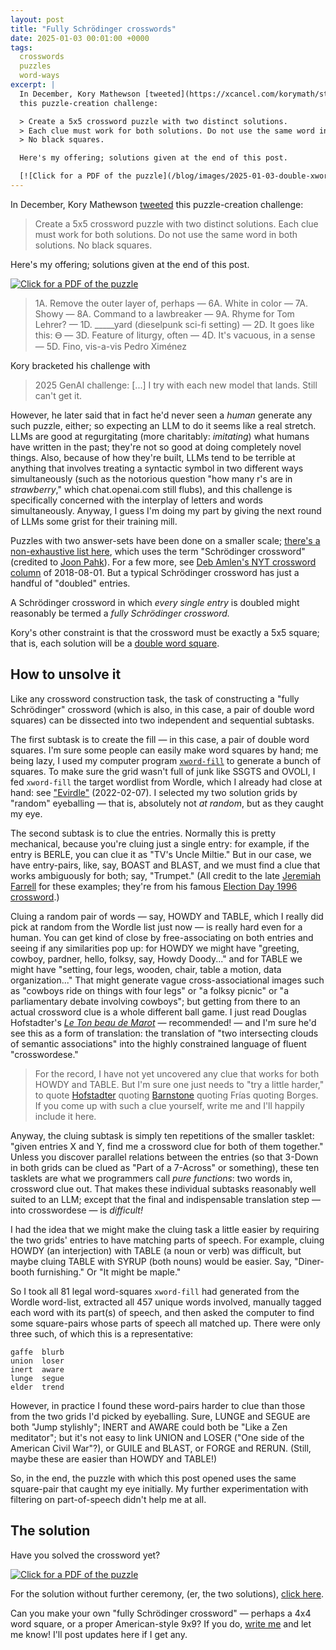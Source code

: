 ```yaml
---
layout: post
title: "Fully Schrödinger crosswords"
date: 2025-01-03 00:01:00 +0000
tags:
  crosswords
  puzzles
  word-ways
excerpt: |
  In December, Kory Mathewson [tweeted](https://xcancel.com/korymath/status/1870998183507288232)
  this puzzle-creation challenge:

  > Create a 5x5 crossword puzzle with two distinct solutions.
  > Each clue must work for both solutions. Do not use the same word in both solutions.
  > No black squares.

  Here's my offering; solutions given at the end of this post.

  [![Click for a PDF of the puzzle](/blog/images/2025-01-03-double-xword.png)](/blog/images/2025-01-03-double-xword.pdf)
---
```


In December, Kory Mathewson [tweeted](https://xcancel.com/korymath/status/1870998183507288232)
this puzzle-creation challenge:

> Create a 5x5 crossword puzzle with two distinct solutions.
> Each clue must work for both solutions. Do not use the same word in both solutions.
> No black squares.

Here's my offering; solutions given at the end of this post.

[![Click for a PDF of the puzzle](/blog/images/2025-01-03-double-xword.png)](/blog/images/2025-01-03-double-xword.pdf)

> 1A. Remove the outer layer of, perhaps —
> 6A. White in color —
> 7A. Showy —
> 8A. Command to a lawbreaker —
> 9A. Rhyme for Tom Lehrer? —
> 1D. _____yard (dieselpunk sci-fi setting) —
> 2D. It goes like this: Ꮎ —
> 3D. Feature of liturgy, often —
> 4D. It's vacuous, in a sense —
> 5D. Fino, vis-a-vis Pedro Ximénez

Kory bracketed his challenge with

> 2025 GenAI challenge: [...]
> I try with each new model that lands. Still can't get it.

However, he later said that in fact he'd never seen a _human_ generate any such puzzle, either;
so expecting an LLM to do it seems like a real stretch. LLMs are good at regurgitating (more charitably:
_imitating_) what humans have written in the past; they're not so good at doing
completely novel things. Also, because of how they're built, LLMs tend to be terrible at anything that involves
treating a syntactic symbol in two different ways simultaneously (such as the notorious question
"how many r's are in _strawberry_," which chat.openai.com still flubs), and this challenge
is specifically concerned with the interplay of letters and words simultaneously.
Anyway, I guess I'm doing my part by giving the next round of LLMs some grist for their training mill.

Puzzles with two answer-sets have been done on a smaller scale;
[there's a non-exhaustive list here](https://www.xwordinfo.com/Quantum), which uses
the term "Schrödinger crossword" (credited to [Joon Pahk](http://www.joonpahk.com/)).
For a few more, see [Deb Amlen's NYT crossword column](https://web.archive.org/web/20180805180130/https://www.nytimes.com/2018/08/01/crosswords/daily-puzzle-2018-08-02.html)
of 2018-08-01. But a typical Schrödinger crossword has just a handful of "doubled"
entries.

A Schrödinger crossword in which _every single entry_ is doubled might reasonably
be termed a _fully Schrödinger crossword._

Kory's other constraint is that the crossword must be exactly a 5x5 square; that is,
each solution will be a [double word square](https://en.wikipedia.org/wiki/Word_square#Variant_forms).

## How to unsolve it

Like any crossword construction task, the task of constructing a "fully Schrödinger" crossword
(which is also, in this case, a pair of double word squares)
can be dissected into two independent and sequential subtasks.

The first subtask is to create the fill — in this case, a pair of double word squares.
I'm sure some people can easily make word squares by hand; me being lazy, I used my
computer program [`xword-fill`](https://github.com/Quuxplusone/xword/blob/master/src/xword-fill.c)
to generate a bunch of squares. To make sure the grid wasn't full of junk like SSGTS and OVOLI,
I fed `xword-fill` the target wordlist from Wordle, which I already had close at hand:
see ["Evirdle"](/blog/2022/02/27/evirdle/) (2022-02-07). I selected my two solution grids by
"random" eyeballing — that is, absolutely not _at random_, but as they caught my eye.

The second subtask is to clue the entries. Normally this is pretty mechanical, because
you're cluing just a single entry: for example, if the entry is BERLE, you can clue it
as "TV's Uncle Miltie." But in our case, we have entry-pairs, like, say,
BOAST and BLAST, and we must find a clue that works ambiguously for both; say, "Trumpet."
(All credit to the late [Jeremiah Farrell](https://en.wikipedia.org/wiki/Jeremiah_Farrell)
for these examples; they're from his famous
[Election Day 1996 crossword](https://www.xwordinfo.com/Crossword?date=11/5/1996).)

Cluing a random pair of words — say, HOWDY and TABLE, which I really did pick at random
from the Wordle list just now — is really hard even for a human. You can get kind of
close by free-associating on both entries and seeing if any similarities pop up: for HOWDY
we might have "greeting, cowboy, pardner, hello, folksy, say, Howdy Doody..." and for TABLE
we might have "setting, four legs, wooden, chair, table a motion, data organization..."
That might generate vague cross-associational images such as "cowboys ride on things with four legs"
or "a folksy picnic" or "a parliamentary debate involving cowboys"; but getting from there
to an actual crossword clue is a whole different ball game. I just read Douglas Hofstadter's
[_Le Ton beau de Marot_](https://en.wikipedia.org/wiki/Le_Ton_beau_de_Marot) —
recommended! — and I'm sure he'd see this as a form of translation: the translation
of "two intersecting clouds of semantic associations" into the highly constrained
language of fluent "crosswordese."

> For the record, I have not yet uncovered any clue that works for both HOWDY and TABLE.
> But I'm sure one just needs to "try a little harder," to quote
> [Hofstadter](https://archive.org/details/letonbeaudemarot00hofs/page/538/mode/2up) quoting
> [Barnstone](https://archive.org/details/secretreader501s00barn/page/n29/mode/2up) quoting Frías quoting Borges.
> If you come up with such a clue yourself, write me and I'll happily include it here.

Anyway, the cluing subtask is simply ten repetitions of the smaller tasklet: "given entries
X and Y, find me a crossword clue for both of them together."
Unless you discover parallel relations between the entries (so
that 3-Down in both grids can be clued as "Part of a 7-Across" or something),
these ten tasklets are what we programmers call _pure functions_: two words in, crossword clue out.
That makes these individual subtasks reasonably well suited to an LLM; except that
the final and indispensable translation step — into crosswordese — is _difficult!_

I had the idea that we might make the cluing task a little easier by requiring the
two grids' entries to have matching parts of speech. For example, cluing HOWDY (an
interjection) with TABLE (a noun or verb) was difficult, but maybe cluing TABLE
with SYRUP (both nouns) would be easier. Say, "Diner-booth furnishing."
Or "It might be maple."

So I took all 81 legal word-squares `xword-fill` had generated from the Wordle word-list,
extracted all 457 unique words involved, manually tagged each word with its
part(s) of speech, and then asked the computer to find some square-pairs
whose parts of speech all matched up. There were only three such, of
which this is a representative:

    gaffe  blurb
    union  loser
    inert  aware
    lunge  segue
    elder  trend

However, in practice I found these word-pairs harder to clue than
those from the two grids I'd picked by eyeballing. Sure, LUNGE and SEGUE are
both "Jump stylishly"; INERT and AWARE could both be "Like a Zen meditator";
but it's not easy to link UNION and LOSER ("One side of the American Civil War"?),
or GUILE and BLAST, or FORGE and RERUN. (Still, maybe these are easier than
HOWDY and TABLE!)

So, in the end, the puzzle with which this post opened uses the same square-pair that
caught my eye initially. My further experimentation with filtering on part-of-speech
didn't help me at all.

## The solution

Have you solved the crossword yet?

[![Click for a PDF of the puzzle](/blog/images/2025-01-03-double-xword.png)](/blog/images/2025-01-03-double-xword.pdf)

For the solution without further ceremony,
(er, the two solutions), [click here](/blog/code/2025-01-03-double-xword-solution.txt).

Can you make your own "fully Schrödinger crossword" — perhaps a 4x4 word square,
or a proper American-style 9x9? If you do, [write me](mailto:arthur.j.odwyer@gmail.com)
and let me know! I'll post updates here if I get any.
